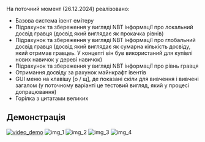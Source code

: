 На поточний момент (26.12.2024) реалізовано:
* Базова система івент емітеру
* Підрахунок та збереження у вигляді NBT інформації про локальний досвід гравця (досвід який виглядає як прокачка рівнів)
* Підрахунок та збереження у вигляді NBT інформації про глобальний досвід гравця (досвід який виглядає як сумарна кількість досвіду, який отримав гравцеь. У концепті він був використаний для купівлі нових навичок у дереві навичок)
* Підрахунок та збереження у вигляді NBT інформації про рівнь гравця
* Отримання досвіду за рахунок майнкрафт івентів
* GUI меню на клавішу [о / щ], де показані скіли для вивчення і вивчені загалом (у поточному варіанті це тестовий вигляд, який у процесі допрацювання)
* Горілка з цитатами великих

## Демонстрація

[![video_demo](https://youtu.be/aiC4jXFIAx0)](https://youtu.be/aiC4jXFIAx0)
![img_1](https://i.postimg.cc/WbNs7yLQ/photo-2024-12-26-21-46-56.jpg)
![img_2](https://i.postimg.cc/GhXdgjb9/photo-2024-12-26-21-47-02.jpg)
![img_3](https://i.postimg.cc/8cHNSRWK/photo-2024-12-26-21-47-05.jpg)
![img_4](https://i.postimg.cc/8kB1MS3R/photo-2024-12-26-21-47-08.jpg)
